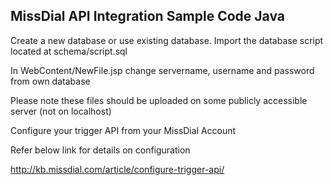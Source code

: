 ## MissDial API Integration Sample Code Java

Create a new database or use existing database.
Import the database script located at schema/script.sql

In WebContent/NewFile.jsp change servername, username and password from own database

Please note these files should be uploaded on some publicly accessible server (not on localhost)

Configure your trigger API from your MissDial Account

Refer below link for details on configuration

http://kb.missdial.com/article/configure-trigger-api/

